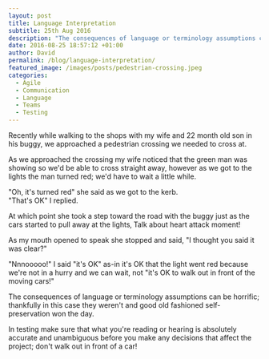 ```yaml
---
layout: post
title: Language Interpretation
subtitle: 25th Aug 2016
description: "The consequences of language or terminology assumptions can be horrific... In testing make sure that what you're reading or hearing is absolutely accurate and unambiguous before you make any decisions that affect the project; don't walk out in front of a car!"
date: 2016-08-25 18:57:12 +01:00
author: David
permalink: /blog/language-interpretation/
featured_image: /images/posts/pedestrian-crossing.jpeg
categories:
  - Agile
  - Communication
  - Language
  - Teams
  - Testing
---
```

Recently while walking to the shops with my wife and 22 month old son in his buggy, we approached a pedestrian crossing we needed to cross at.

As we approached the crossing my wife noticed that the green man was showing so we'd be able to cross straight away, however as we got to the lights the man turned red; we'd have to wait a little while.

"Oh, it's turned red" she said as we got to the kerb.  
"That's OK" I replied.

At which point she took a step toward the road with the buggy just as the cars started to pull away at the lights‚ Talk about heart attack moment!

As my mouth opened to speak she stopped and said, "I thought you said it was clear?"

"Nnnooooo!" I said  "it's OK" as-in it's OK that the light went red because we're not in a hurry and we can wait, not "it's OK to walk out in front of the moving cars!"

The consequences of language or terminology assumptions can be horrific; thankfully in this case they weren't and good old fashioned self-preservation won the day.

In testing make sure that what you're reading or hearing is absolutely accurate and unambiguous before you make any decisions that affect the project; don't walk out in front of a car!
